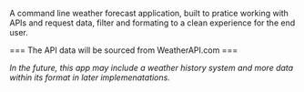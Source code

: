 A command line weather forecast application, built to pratice working with APIs and request data, filter and formating to a clean experience for the end user.

=== The API data will be sourced from WeatherAPI.com ===

_In the future, this app may include a weather history system and more data within its format in later implemenatations._
